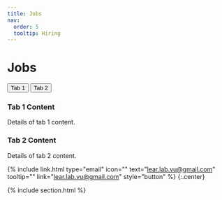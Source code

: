 ```yaml
---
title: Jobs
nav:
  order: 5
  tooltip: Hiring
---
```


# <i class="fas fa-envelope"></i>Jobs


<div class="tab">
  <button class="tablinks" onclick="openTab(event, 'tab1')">Tab 1</button>
  <button class="tablinks" onclick="openTab(event, 'tab2')">Tab 2</button>

  <div id="tab1" class="tabcontent">
    <h3>Tab 1 Content</h3>
    <p>Details of tab 1 content.</p>
  </div>

  <div id="tab2" class="tabcontent">
    <h3>Tab 2 Content</h3>
    <p>Details of tab 2 content.</p>
  </div>
</div>




{%
  include link.html
  type="email"
  icon=""
  text="lear.lab.vu@gmail.com"
  tooltip=""
  link="lear.lab.vu@gmail.com"
  style="button"
%}
{:.center}

{% include section.html %}

